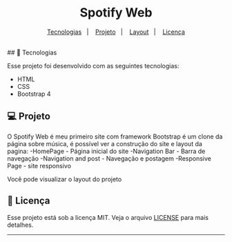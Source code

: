 <h1 align="center">
   Spotify Web
</h1>

<p align="center">
  <a href="#-tecnologias">Tecnologias</a>&nbsp;&nbsp;&nbsp;|&nbsp;&nbsp;&nbsp;
  <a href="#-projeto">Projeto</a>&nbsp;&nbsp;&nbsp;|&nbsp;&nbsp;&nbsp;
  <a href="#-layout">Layout</a>&nbsp;&nbsp;&nbsp;|&nbsp;&nbsp;&nbsp;
  <a href="#memo-licença">Licença</a>
</p>

<br>
## 🚀 Tecnologias

Esse projeto foi desenvolvido com as seguintes tecnologias:

- HTML
- CSS
- Bootstrap 4

## 💻 Projeto

O Spotify Web é meu primeiro site com framework Bootstrap é um clone da página sobre música, é possível ver a construção do site e layout da pagina:
-HomePage - Página inicial do site
-Navigation Bar - Barra de navegação
-Navigation and post - Navegação e postagem
-Responsive Page - site responsivo

Você pode visualizar o layout do projeto 

## :memo: Licença

Esse projeto está sob a licença MIT. Veja o arquivo [LICENSE](LICENSE.md) para mais detalhes.

---
